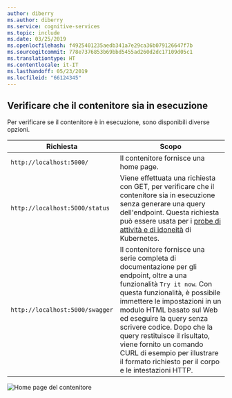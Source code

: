 ```yaml
---
author: diberry
ms.author: diberry
ms.service: cognitive-services
ms.topic: include
ms.date: 03/25/2019
ms.openlocfilehash: f4925401235aedb341a7e29ca36b079126647f7b
ms.sourcegitcommit: 778e7376853b69bbd5455ad260d2dc17109d05c1
ms.translationtype: HT
ms.contentlocale: it-IT
ms.lasthandoff: 05/23/2019
ms.locfileid: "66124345"
---
```

## <a name="validate-that-a-container-is-running"></a>Verificare che il contenitore sia in esecuzione 

Per verificare se il contenitore è in esecuzione, sono disponibili diverse opzioni. 

|Richiesta|Scopo|
|--|--|
|`http://localhost:5000/`|Il contenitore fornisce una home page.|
|`http://localhost:5000/status`|Viene effettuata una richiesta con GET, per verificare che il contenitore sia in esecuzione senza generare una query dell'endpoint. Questa richiesta può essere usata per i [probe di attività e di idoneità](https://kubernetes.io/docs/tasks/configure-pod-container/configure-liveness-readiness-probes/) di Kubernetes.|
|`http://localhost:5000/swagger`|Il contenitore fornisce una serie completa di documentazione per gli endpoint, oltre a una funzionalità `Try it now`. Con questa funzionalità, è possibile immettere le impostazioni in un modulo HTML basato sul Web ed eseguire la query senza scrivere codice. Dopo che la query restituisce il risultato, viene fornito un comando CURL di esempio per illustrare il formato richiesto per il corpo e le intestazioni HTTP. |

![Home page del contenitore](./media/cognitive-services-containers-api-documentation/container-webpage.png)
